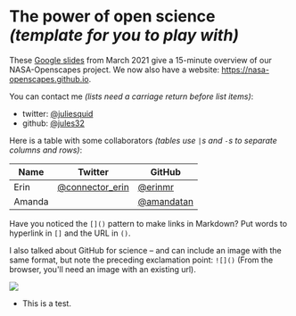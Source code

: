 # The power of open science *(template for you to play with)*

These [Google slides](https://docs.google.com/presentation/d/1_2ybhWlbg_Y_NrTQ_FF8JqqmbsstCkt5IKZqHmwDtFg/edit?usp=sharing) from March 2021 give a 15-minute overview of our NASA-Openscapes project. We now also have a website: <https://nasa-openscapes.github.io>.

You can contact me *(lists need a carriage return before list items)*: 

- twitter: [@juliesquid](https://twitter.com/juliesquid)
- github: [@jules32](https://github.com/jules32)


Here is a table with some collaborators *(tables use `|`s and `-`s to separate columns and rows)*:


Name | Twitter | GitHub
-----|---------|--------
Erin | [@connector_erin](https://twitter.com/connector_erin) | [@erinmr](https://github.com/erinmr)
Amanda |  | [@amandatan](https://github.com/amandatan)

Have you noticed the `[]()` pattern to make links in Markdown? Put words to hyperlink in `[]` and the URL in `()`. 

I also talked about GitHub for science – and can include an image with the same format, but note the preceding exclamation point: `![]()` (From the browser, you'll need an image with an existing url). 

![](https://octodex.github.com/images/labtocat.png)

- This is a test.
